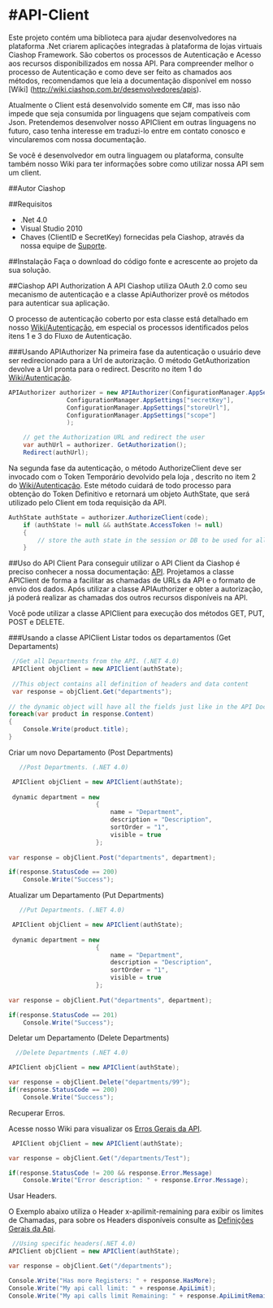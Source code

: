#API-Client
==========
Este projeto contém uma biblioteca para ajudar desenvolvedores na plataforma .Net criarem aplicações integradas à plataforma de lojas virtuais Ciashop Framework. São cobertos os processos de Autenticação e Acesso aos recursos disponibilizados em nossa API.
Para compreender melhor o processo de Autenticação e como deve ser feito as chamados aos métodos, recomendamos que leia a documentação disponível em nosso [Wiki] (http://wiki.ciashop.com.br/desenvolvedores/apis).

Atualmente o Client está desenvolvido somente em C#, mas isso não impede que seja consumida por linguagens que sejam compatíveis com Json. Pretendemos desenvolver nosso APIClient em outras linguagens no futuro, caso tenha interesse em traduzi-lo entre em contato conosco e vincularemos com nossa documentação.

Se você é desenvolvedor em outra linguagem ou plataforma, consulte também nosso Wiki para ter informações sobre como utilizar nossa API sem um client.


##Autor
Ciashop 

##Requisitos
* .Net 4.0
* Visual Studio 2010
* Chaves (ClientID e SecretKey) fornecidas pela Ciashop, através da nossa equipe de [Suporte](http://www.ciashop.com.br/contato/).

##Instalação
Faça o download do código fonte e acrescente ao projeto da sua solução.

##Ciashop API Authorization
A API Ciashop utiliza OAuth 2.0 como seu mecanismo de autenticação e a  classe ApiAuthorizer provê os métodos para autenticar sua aplicação.

O processo de autenticação coberto por esta classe está detalhado em nosso [Wiki/Autenticação](http://wiki.ciashop.com.br/desenvolvedores/apis/autenticacao/), em especial os processos identificados pelos itens 1 e 3 do Fluxo de Autenticação.

###Usando APIAuthorizer
Na primeira fase da autenticação o usuário deve ser redirecionado para a Url de autorização. O método GetAuthorization devolve a Url pronta para o redirect. Descrito no item 1 do [Wiki/Autenticação](http://wiki.ciashop.com.br/desenvolvedores/apis/autenticacao/#iniciando_autenticacao).

```csharp
APIAuthorizer authorizer = new APIAuthorizer(ConfigurationManager.AppSettings["clientId"],
                ConfigurationManager.AppSettings["secretKey"],
                ConfigurationManager.AppSettings["storeUrl"],
                ConfigurationManager.AppSettings["scope"]
                );

    // get the Authorization URL and redirect the user
    var authUrl = authorizer. GetAuthorization();
    Redirect(authUrl);
```    
Na segunda fase da autenticação, o método  AuthorizeClient deve ser invocado com o Token Temporário devolvido pela loja , descrito no item 2 do [Wiki/Autenticação](http://wiki.ciashop.com.br/desenvolvedores/apis/autenticacao/#token_temporario). Este método cuidará de todo processo para obtenção do Token Definitivo 
e retornará um objeto AuthState, que será utilizado pelo Client em toda requisição da API.
```csharp
AuthState authState = authorizer.AuthorizeClient(code);
    if (authState != null && authState.AccessToken != null)
    {
        // store the auth state in the session or DB to be used for all API calls for the specified shop
    }
```

##Uso do API Client
Para conseguir utilizar o API Client da Ciashop é preciso conhecer a nossa documentação: [API](http://wiki.ciashop.com.br/desenvolvedores/apis). Projetamos a classe APIClient de forma a facilitar as chamadas de URLs da API e o formato de envio dos dados. 
Após utilizar a classe APIAuthorizer e obter a autorização, já poderá realizar as chamadas dos outros recursos disponíveis na API.

Você pode utilizar a classe APIClient para execução dos métodos GET, PUT, POST e DELETE.

###Usando a classe APIClient
Listar todos os departamentos (Get Departaments)
  
```csharp
 //Get all Departments from the API. (.NET 4.0)
 APIClient objClient = new APIClient(authState);
 
 //This object contains all definition of headers and data content
 var response = objClient.Get("departments");
 
// the dynamic object will have all the fields just like in the API Docs
foreach(var product in response.Content)
{
	Console.Write(product.title);
}
```
Criar um novo Departamento (Post Departments)
```csharp   
   //Post Departments. (.NET 4.0)

 APIClient objClient = new APIClient(authState);
 
 dynamic department = new
						{
							name = "Department",
							description = "Description",
							sortOrder = "1",
							visible = true
						};
						
var response = objClient.Post("departments", department);

if(response.StatusCode == 200)
	Console.Write("Success");
```
Atualizar um Departamento (Put Departments)
```csharp   
   //Put Departments. (.NET 4.0)

 APIClient objClient = new APIClient(authState);
 
 dynamic department = new
						{
							name = "Department",
							description = "Description",
							sortOrder = "1",
							visible = true
						};
						
var response = objClient.Put("departments", department);

if(response.StatusCode == 201)
	Console.Write("Success");
```
Deletar um Departamento (Delete Departments)
```csharp   
  //Delete Departments (.NET 4.0)

APIClient objClient = new APIClient(authState);

var response = objClient.Delete("departments/99");
if(response.StatusCode == 200)
	Console.Write("Success");
```
Recuperar  Erros.

Acesse nosso Wiki para visualizar os [Erros Gerais da API](http://wiki.ciashop.com.br/desenvolvedores/apis/erros-gerais-da-api/).
```csharp   
 APIClient objClient = new APIClient(authState);

var response = objClient.Get("/departments/Test");

if(response.StatusCode != 200 && response.Error.Message)
	Console.Write("Error description: " + response.Error.Message);
```
Usar Headers.

O Exemplo abaixo utiliza o Header x-apilimit-remaining para exibir os limites de Chamadas, para sobre os Headers disponíveis consulte as [Definições Gerais da Api](http://wiki.ciashop.com.br/desenvolvedores/apis/definicoes-gerais/#headers).
```csharp   
 //Using specific headers(.NET 4.0)
APIClient objClient = new APIClient(authState);

var response = objClient.Get("/departments");

Console.Write("Has more Registers: " + response.HasMore);
Console.Write("My api call limit: " + response.ApiLimit);
Console.Write("My api calls limit Remaining: " + response.ApiLimitRemaining);
```
